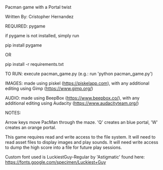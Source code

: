 Pacman game with a Portal twist

Written By: Cristopher Hernandez

REQUIRED: pygame

if pygame is not installed, simply run

pip install pygame

OR

pip install -r requirements.txt

TO RUN: execute pacman_game.py (e.g.: run 'python pacman_game.py')

IMAGES:
  made using piskel (https://piskelapp.com), with any additional editing using Gimp (https://www.gimp.org/)
  
AUDIO:
  made using BeepBox (https://www.beepbox.co/), with any additional editing using Audacity (https://www.audacityteam.org/)

NOTES:

Arrow keys move PacMan through the maze. 'Q' creates an blue portal, 'W' creates an orange portal.

This game requires read and write access to the file system. It will need to read asset files to display images and play sounds.
It will need write access to dump the high score into a file for future play sessions.

Custom font used is LuckiestGuy-Regular by 'Astigmatic' found here: https://fonts.google.com/specimen/Luckiest+Guy
